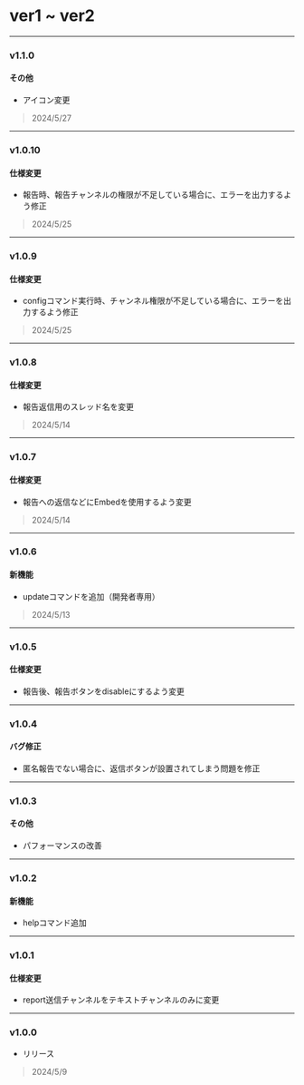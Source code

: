 # ver1 ~ ver2

---

### v1.1.0
#### その他
- アイコン変更
> 2024/5/27

---

### v1.0.10
#### 仕様変更
- 報告時、報告チャンネルの権限が不足している場合に、エラーを出力するよう修正
> 2024/5/25

---

### v1.0.9
#### 仕様変更
- configコマンド実行時、チャンネル権限が不足している場合に、エラーを出力するよう修正
> 2024/5/25

---

### v1.0.8
#### 仕様変更
- 報告返信用のスレッド名を変更
> 2024/5/14

---

### v1.0.7
#### 仕様変更
- 報告への返信などにEmbedを使用するよう変更
> 2024/5/14

---

### v1.0.6
#### 新機能
- updateコマンドを追加（開発者専用）
> 2024/5/13

---

### v1.0.5
#### 仕様変更
- 報告後、報告ボタンをdisableにするよう変更

---

### v1.0.4
#### バグ修正
- 匿名報告でない場合に、返信ボタンが設置されてしまう問題を修正

---

### v1.0.3
#### その他
- パフォーマンスの改善

---

### v1.0.2
#### 新機能
- helpコマンド追加

---

### v1.0.1
#### 仕様変更
- report送信チャンネルをテキストチャンネルのみに変更

---

### v1.0.0
- リリース
> 2024/5/9